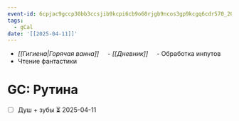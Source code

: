 ```yaml
---
event-id: 6cpjac9gccp30bb3ccsjib9kcpi6cb9o60rjgb9ncos3gp9kcgq6cdr570_20250411T170500Z
tags:
  - gCal
date: '[[2025-04-11]]'
---
```

- *[[Гигиена|Горячая ванна]]*
    - *[[Дневник]]*
    - Обработка инпутов
- Чтение фантастики
# GC: Рутина
- [ ] Душ + зубы ⏳ 2025-04-11
